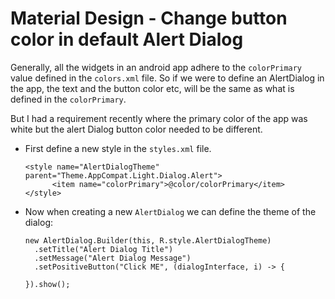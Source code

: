 # Material Design - Change button color in default Alert Dialog

Generally, all the widgets in an android app adhere to the ```colorPrimary``` value defined in the ```colors.xml``` file. So if we were to define an AlertDialog in the app, the text and the button color etc, will be the same as what is defined in the ```colorPrimary```. 

But I had a requirement recently where the primary color of the app was white but the alert Dialog button color needed to be different. 

* First define a new style in the ```styles.xml``` file.
  ```
  <style name="AlertDialogTheme" parent="Theme.AppCompat.Light.Dialog.Alert">
        <item name="colorPrimary">@color/colorPrimary</item>
  </style>
  ```
  
* Now when creating a new ```AlertDialog``` we can define the theme of the dialog:
  ```
  new AlertDialog.Builder(this, R.style.AlertDialogTheme)
    .setTitle("Alert Dialog Title")
    .setMessage("Alert Dialog Message")
    .setPositiveButton("Click ME", (dialogInterface, i) -> {
                    
  }).show();
  ```
